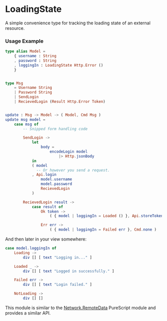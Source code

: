 # LoadingState

A simple convenience type for tracking the loading state of an external
resource.

### Usage Example

```elm
type alias Model =
    { username : String
    , password : String
    , loggingIn : LoadingState Http.Error ()
    }


type Msg
    = Username String
    | Password String
    | SendLogin
    | RecievedLogin (Result Http.Error Token)


update : Msg -> Model -> ( Model, Cmd Msg )
update msg model =
    case msg of
        -- Snipped form handling code

        SendLogin ->
            let
                body =
                    encodeLogin model
                        |> Http.jsonBody
            in
            ( model
              -- Or however you send a request.
            , Api.login
                model.username
                model.password
                RecievedLogin
            )

        RecievedLogin result ->
            case result of
                Ok token ->
                    ( { model | loggingIn = Loaded () }, Api.storeToken token )

                Err err ->
                    ( { model | loggingIn = Failed err }, Cmd.none )
```

And then later in your view somewhere:

```elm
case model.loggingIn of
    Loading ->
        div [] [ text "Logging in..." ]

    Loaded _ ->
        div [] [ text "Logged in successfully." ]

    Failed err ->
        div [] [ text "Login failed." ]

    NotLoading ->
        div [] []
```

This module is similar to the [Network.RemoteData](https://pursuit.purescript.org/packages/purescript-remotedata/4.2.0/docs/Network.RemoteData) PureScript module and provides a similar API.